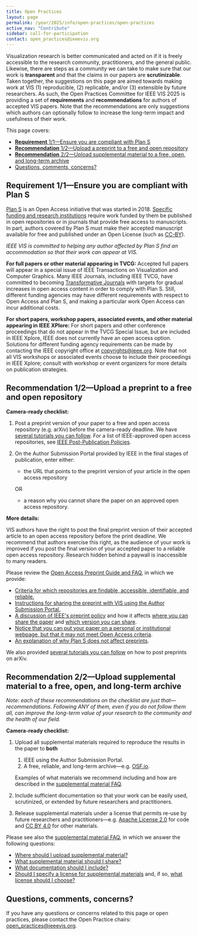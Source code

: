 ```yaml
---
title: Open Practices
layout: page
permalink: /year/2025/info/open-practices/open-practices
active_nav: "Contribute"
sidebar: call-for-participation
contact: open_practices@ieeevis.org
---
```


Visualization research is better communicated and acted on if it is freely accessible to the research community, practitioners, and the general public. Likewise, there are steps as a community we can take to make sure that our work is **transparent** and that the claims in our papers are **scrutinizable**. Taken together, the suggestions on this page are aimed towards making work at VIS (1) reproducible, (2) replicable, and/or (3) extensible by future researchers. As such, the Open Practices Committee for IEEE VIS 2025 is providing a set of **requirements** and **recommendations** for authors of accepted VIS papers. Note that the recommendations are only suggestions which authors can optionally follow to increase the long-term impact and usefulness of their work.

This page covers:
* [**Requirement** 1/1—Ensure you are compliant with Plan S](#requirement-11ensure-you-are-compliant-with-plan-s)
* [**Recommendation** 1/2—Upload a preprint to a free and open repository](#recommendation-12upload-a-preprint-to-a-free-and-open-repository)
* [**Recommendation** 2/2—Upload supplemental material to a free, open, and long-term archive](#recommendation-22upload-supplemental-material-to-a-free-open-and-long-term-archive)
* [Questions, comments, concerns?](#questions-comments-concerns)

## **Requirement** 1/1—Ensure you are compliant with Plan S

[Plan S](https://www.coalition-s.org/) is an Open Access initiative that was started in 2018. [Specific funding and research institutions](https://www.coalition-s.org/organisations/) require work funded by them be published in open repositories or in journals that provide free access to manuscripts. In part, authors covered by Plan S must make their accepted manuscript available for free and published under an Open License (such as [CC-BY](https://creativecommons.org/share-your-work/cclicenses/)).

*IEEE VIS is committed to helping any author affected by Plan S find an accommodation so that their work can appear at VIS.*

**For full papers or other material appearing in TVCG:**
Accepted full papers will appear in a special issue of IEEE Transactions on Visualization and Computer Graphics. Many IEEE Journals, including IEEE TVCG, have committed to becoming [Transformative Journals](https://open.ieee.org/transformative-journals-faq/) with targets for gradual increases in open access content in order to comply with Plan S. Still, different funding agencies may have different requirements with respect to Open Access and Plan S, and making a particular work Open Access can incur additional costs.

**For short papers, workshop papers, associated events, and other material appearing in IEEE XPlore:**
For short papers and other conference proceedings that do not appear in the TVCG Special Issue, but are included in IEEE Xplore, IEEE does not currently have an open access option. Solutions for different funding agency requirements can be made by contacting the IEEE copyright office at [copyrights@ieee.org](mailto:copyrights@ieee.org). Note that not all VIS workshops or associated events choose to include their proceedings in IEEE Xplore; consult with workshop or event organizers for more details on publication strategies.

## **Recommendation** 1/2—Upload a preprint to a free and open repository

**Camera-ready checklist:**

1. Post a preprint version of your paper to a free and open access repository (e.g. arXiv) before the camera-ready deadline. We have [several tutorials you can follow](open-practices-arxiv). For a list of IEEE-approved open access repositories, see [IEEE Post-Publication Policies](https://journals.ieeeauthorcenter.ieee.org/become-an-ieee-journal-author/publishing-ethics/guidelines-and-policies/post-publication-policies/#posting).

2. On the Author Submission Portal provided by IEEE in the final stages of publication, enter either:
   * the URL that points to the preprint version of your article in the open access repository

   OR
   * a reason why you cannot share the paper on an approved open access repository.

**More details:**

VIS authors have the right to post the final preprint version of their accepted article to an open access repository before the print deadline. We recommend that authors exercise this right, as the audience of your work is improved if you post the final version of your accepted paper to a reliable open access repository. Research hidden behind a paywall is inaccessible to many readers.

Please review the [Open Access Preprint Guide and FAQ](open-practices-faq), in which we provide:

* [Criteria for which repositories are findable, accessible, identifiable, and reliable.](open-practices-faq#what-are-the-criteria-for-an-open-access-repository)
* [Instructions for sharing the preprint with VIS using the Author Submission Portal.](open-practices-faq#sharing-the-preprint-with-vis-in-the-author-submission-portal)
* [A discussion of IEEE's preprint policy](open-practices-faq#is-sharing-the-preprint-compatible-with-ieees-publication-policy) and how it affects [where you can share the paper](open-practices-faq#where-can-i-share-the-paper) and [which version you can share](open-practices-faq#which-version-of-the-paper-can-i-share).
* [Notice that you can put your paper on a personal or institutional webpage, but that it may not meet Open Access criteria](open-practices-faq#can-i-put-my-paper-on-my-personalinstitutional-webpage).
* [An explanation of why Plan S does not affect preprints](open-practices-faq#what-about-plan-s).

We also provided [several tutorials you can follow](open-practices-arxiv) on how to post preprints on arXiv.

## **Recommendation** 2/2—Upload supplemental material to a free, open, and long-term archive

_Note: each of these recommendations on the checklist are just that—recommendations. Following ANY of them, even if you do not follow them all, can improve the long-term value of your research to the community and the health of our field._

**Camera-ready checklist:**

1. Upload all supplemental materials required to reproduce the results in the paper to **both**
   1. IEEE using the Author Submission Portal.
   2. A free, reliable, and long-term archive—e.g. [OSF.io](https://osf.io/).

   Examples of what materials we recommend including and how are described in the [supplemental material FAQ](supplemental-material-faq#what-supplemental-material-should-i-share).
2. Include sufficient documentation so that your work can be easily used, scrutinized, or extended by future researchers and practitioners.
3. Release supplemental materials under a license that permits re-use by future researchers and practitioners—e.g. [Apache License 2.0](https://opensource.org/licenses/Apache-2.0) for code and [CC BY 4.0](https://creativecommons.org/licenses/by/4.0/) for other materials.

Please see also the [supplemental material FAQ](supplemental-material-faq), in which we answer the following questions:

* [Where should I upload supplemental material?](supplemental-material-faq#where-should-i-upload-supplemental-material)
* [What supplemental material should I share?](supplemental-material-faq#what-supplemental-material-should-i-share)
* [What documentation should I include?](supplemental-material-faq#what-documentation-should-i-include)
* [Should I specify a license for supplemental materials](supplemental-material-faq#should-i-specify-a-license-for-supplemental-materials) and, if so, [what license should I choose?](supplemental-material-faq#what-license-should-i-choose)


## Questions, comments, concerns?

If you have any questions or concerns related to this page or open practices, please contact the Open Practice chairs: [open_practices@ieeevis.org](mailto:open_practices@ieeevis.org).
